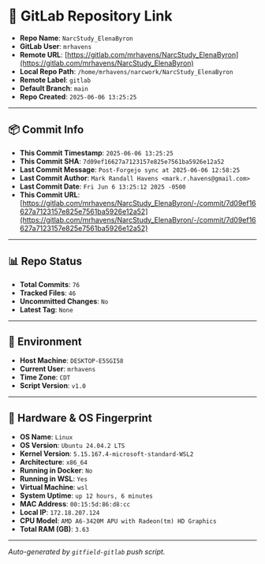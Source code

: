 # 🔗 GitLab Repository Link

- **Repo Name**: `NarcStudy_ElenaByron`
- **GitLab User**: `mrhavens`
- **Remote URL**: [https://gitlab.com/mrhavens/NarcStudy_ElenaByron](https://gitlab.com/mrhavens/NarcStudy_ElenaByron)
- **Local Repo Path**: `/home/mrhavens/narcwork/NarcStudy_ElenaByron`
- **Remote Label**: `gitlab`
- **Default Branch**: `main`
- **Repo Created**: `2025-06-06 13:25:25`

---

## 📦 Commit Info

- **This Commit Timestamp**: `2025-06-06 13:25:25`
- **This Commit SHA**: `7d09ef16627a7123157e825e7561ba5926e12a52`
- **Last Commit Message**: `Post-Forgejo sync at 2025-06-06 12:58:25`
- **Last Commit Author**: `Mark Randall Havens <mark.r.havens@gmail.com>`
- **Last Commit Date**: `Fri Jun 6 13:25:12 2025 -0500`
- **This Commit URL**: [https://gitlab.com/mrhavens/NarcStudy_ElenaByron/-/commit/7d09ef16627a7123157e825e7561ba5926e12a52](https://gitlab.com/mrhavens/NarcStudy_ElenaByron/-/commit/7d09ef16627a7123157e825e7561ba5926e12a52)

---

## 📊 Repo Status

- **Total Commits**: `76`
- **Tracked Files**: `46`
- **Uncommitted Changes**: `No`
- **Latest Tag**: `None`

---

## 🧽 Environment

- **Host Machine**: `DESKTOP-E5SGI58`
- **Current User**: `mrhavens`
- **Time Zone**: `CDT`
- **Script Version**: `v1.0`

---

## 🧬 Hardware & OS Fingerprint

- **OS Name**: `Linux`
- **OS Version**: `Ubuntu 24.04.2 LTS`
- **Kernel Version**: `5.15.167.4-microsoft-standard-WSL2`
- **Architecture**: `x86_64`
- **Running in Docker**: `No`
- **Running in WSL**: `Yes`
- **Virtual Machine**: `wsl`
- **System Uptime**: `up 12 hours, 6 minutes`
- **MAC Address**: `00:15:5d:86:d8:cc`
- **Local IP**: `172.18.207.124`
- **CPU Model**: `AMD A6-3420M APU with Radeon(tm) HD Graphics`
- **Total RAM (GB)**: `3.63`

---

_Auto-generated by `gitfield-gitlab` push script._
